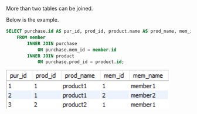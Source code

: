 More than two tables can be joined.

Below is the example.

```sql
SELECT purchase.id AS pur_id, prod_id, product.name AS prod_name, mem_id, member.name AS mem_name
	FROM member
		INNER JOIN purchase
			ON purchase.mem_id = member.id
		INNER JOIN product
			ON purchase.prod_id = product.id;
```

![](more-than-two.png)
